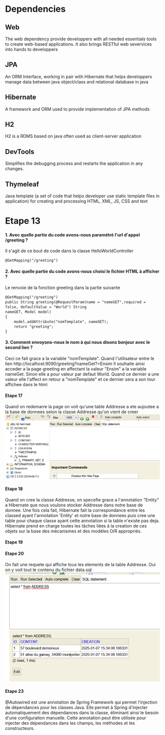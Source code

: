 # Dependencies
## Web
The web dependency provide developpers with all
needed essentials tools to create web-based applications. It also brings
RESTful web severvices into hands to developpers

## JPA
An ORM Interface, working in pair with Hibernate that helps developpers manage data between java object/class and
relational database in java

## Hibernate
A framework and ORM used to provide implementation of
JPA methods

## H2
H2 is a RDMS based on java often used as client-server application

## DevTools
Simplifies the debugging process and restarts the application in 
any changes.

## Thymeleaf
Java template (a set of code that helps developer use static template files in application) for creating and processing HTML, XML, JS, CSS and text

# Etape 13
#### 1. Avec quelle partie du code avons-nous paramétré l'url d'appel /greeting ?
 Il s'agit de ce bout de code dans la classe HelloWorldController 
    
    @GetMapping("/greeting")
#### 2. Avec quelle partie du code avons-nous choisi le fichier HTML à afficher ?
 Le renvoie de la fonction greeting dans la partie suivante

```
@GetMapping("/greeting")
public String greeting(@RequestParam(name = "nameGET",required = false, defaultValue = "World") String 
nameGET, Model model)
{
    model.addAttribute("nomTemplate", nameGET);
    return "greeting";
}
```

#### 3. Comment envoyons-nous le nom à qui nous disons bonjour avec le second lien ?
   Ceci ce fait grace a la variable "nomTemplate". Quand l'utilisateur entre le lien http://localhost:9090/greeting?nameGet?=Ensim
   Il souhaite ainsi acceder a la page greeting en affectant la valeur "Ensim" a la variable nameGet. Sinon elle a pour valeur
   par defaut World.
   Quand ce dernier a une valeur elle l'affect en retour a "nomTemplate" et ce dernier sera a son tour affichee dans le html

#### Etape 17
   Quand on redemarre la page on voit qu'une table Addresse a ete aujoutee a la base de donnees selon la classe Addresse qu'on
   vient de creer
   ![alt text](src/main/resources/static/response.png "")

#### Etape 18

   Quand on cree la classe Addresse, on specefie grace a l'annotation "Entity" a Hibernate
   que nous voulons stocker Addresse dans notre base de donnee. Une fois cela fait, Hibernate fait 
   la correspondance entre les classed ayant l'annotation 'Entity' et notre base de donnees puis cree une table
   pour chaque classe ayant cette annotation si la table n'existe pas deja. Hibernate prend en 
   charge toutes les tâches liées à la creation de ces objets sur la base des mécanismes et des modèles O/R appropriés.

#### Etape 19
#### Etape 20
On fait une requete qui affiche tous les elements de la table Addresse.
Oui on y voit tout le contenu du fichier data.sql
![alt text](src/main/resources/static/img.png "")

#### Etape 23
@Autowired est une annotation de Spring Framework qui permet l'injection de dépendances
pour les classes Java. Elle permet à Spring d'injecter 
automatiquement des dépendances dans la classe, éliminant ainsi 
le besoin d'une configuration manuelle. Cette annotation peut être 
utilisée pour injecter des dépendances dans les champs, 
les méthodes et les constructeurs.